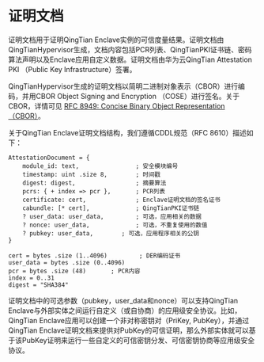# 证明文档<a name="ecs_03_1411"></a>

证明文档用于证明QingTian Enclave实例的可信度量结果。证明文档由QingTianHypervisor生成，文档内容包括PCR列表、QingTianPKI证书链、密码算法声明以及Enclave应用自定义数据。证明文档由华为云QingTian Attestation PKI （Public Key Infrastructure）签署。

QingTianHypervisor生成的证明文档以简明二进制对象表示（CBOR）进行编码，并用CBOR Object Signing and Encryption （COSE）进行签名。关于CBOR，详情可见  [RFC 8949: Concise Binary Object Representation （CBOR）](https://www.rfc-editor.org/rfc/rfc8949.html)。

关于QingTian Enclave证明文档结构，我们遵循CDDL规范（RFC 8610）描述如下：

```
AttestationDocument = {
    module_id: text,                ; 安全模块编号
    timestamp: uint .size 8,        ; 时间戳
    digest: digest,                 ; 摘要算法
    pcrs: { + index => pcr },       ; PCR列表
    certificate: cert,              ; Enclave证明文档的签名证书
    cabundle: [* cert],             ; QingTianPKI证书链
    ? user_data: user_data,         ; 可选，应用相关的数据
    ? nonce: user_data,             ; 可选，不重复使用的数值
    ? pubkey: user_data,        ; 可选，应用程序相关的公钥
}
 
cert = bytes .size (1..4096)         ; DER编码证书
user_data = bytes .size (0..4096)
pcr = bytes .size (48)       ; PCR内容
index = 0..31
digest = "SHA384"
```

证明文档中的可选参数（pubkey，user\_data和nonce）可以支持QingTian Enclave与外部实体之间运行自定义（或自协商）的应用级安全协议。比如，QingTian Enclave应用可以创建一个非对称密钥对（PriKey, PubKey），并通过QingTian Enclave证明文档来提供对PubKey的可信证明，那么外部实体就可以基于该PubKey证明来运行一些自定义的可信密钥分发、可信密钥协商等应用级安全协议。

